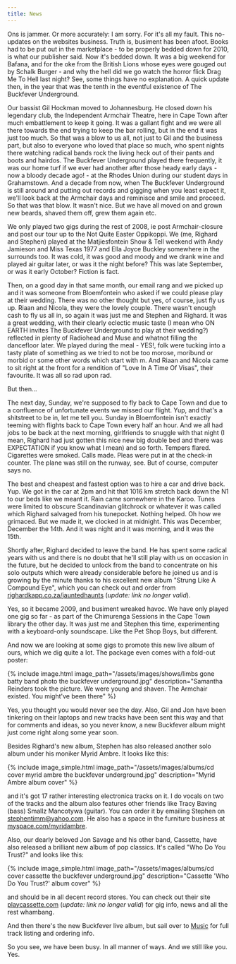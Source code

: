 ```yaml
---
title: News
---
```


Ons is jammer. Or more accurately: I am sorry. For it's all my fault. This no-updates on the websites business. Truth is, busiment has been afoot. Books had to be put out in the marketplace - to be properly bedded down for 2010, is what our publisher said. Now it's bedded down. It was a big weekend for Bafana, and for the oke from the British Lions whose eyes were gouged out by Schalk Burger - and why the hell did we go watch the horror flick Drag Me To Hell last night? See, some things have no explanation. A quick update then, in the year that was the tenth in the eventful existence of The Buckfever Underground.

Our bassist Gil Hockman moved to Johannesburg. He closed down his legendary club, the Independent Armchair Theatre, here in Cape Town after much embattlement to keep it going. It was a gallant fight and we were all there towards the end trying to keep the bar rolling, but in the end it was just too much. So that was a blow to us all, not just to Gil and the business part, but also to everyone who loved that place so much, who spent nights there watching radical bands rock the living heck out of their pants and boots and hairdos. The Buckfever Underground played there frequently, it was our home turf if we ever had another after those heady early days - now a bloody decade ago! - at the Rhodes Union during our student days in Grahamstown. And a decade from now, when The Buckfever Underground is still around and putting out records and gigging when you least expect it, we'll look back at the Armchair days and reminisce and smile and proceed. So that was that blow. It wasn't nice. But we have all moved on and grown new beards, shaved them off, grew them again etc.

We only played two gigs during the rest of 2008, ie post Armchair-closure and post our tour up to the Not Quite Easter Oppikoppi. We (me, Righard and Stephen) played at the Matjiesfontein Show & Tell weekend with Andy Jamieson and Miss Texas 1977 and Ella Joyce Buckley somewhere in the surrounds too. It was cold, it was good and moody and we drank wine and played air guitar later, or was it the night before? This was late September, or was it early October? Fiction is fact.

Then, on a good day in that same month, our email rang and we picked up and it was someone from Bloemfontein who asked if we could please play at their wedding. There was no other thought but yes, of course, just fly us up. Riaan and Nicola, they were the lovely couple. There wasn't enough cash to fly us all in, so again it was just me and Stephen and Righard. It was a great wedding, with their clearly eclectic music taste (I mean who ON EARTH invites The Buckfever Underground to play at their wedding?) reflected in plenty of Radiohead and Muse and whatnot filling the dancefloor later. We played during the meal - YES!, folk were tucking into a tasty plate of something as we tried to not be too morose, moribund or morbid or some other words which start with m. And Riaan and Nicola came to sit right at the front for a rendition of "Love In A Time Of Visas", their favourite. It was all so rad upon rad.

But then...

The next day, Sunday, we're supposed to fly back to Cape Town and due to a confluence of unfortunate events we missed our flight. Yup, and that's a shitstreet to be in, let me tell you. Sunday in Bloemfontein isn't exactly teeming with flights back to Cape Town every half an hour. And we all had jobs to be back at the next morning, girlfriends to snuggle with that night (I mean, Righard had just gotten this nice new big double bed and there was EXPECTATION if you know what I mean) and so forth. Tempers flared. Cigarettes were smoked. Calls made. Pleas were put in at the check-in counter. The plane was still on the runway, see. But of course, computer says no.

The best and cheapest and fastest option was to hire a car and drive back. Yup. We got in the car at 2pm and hit that 1016 km stretch back down the N1 to our beds like we meant it. Rain came somewhere in the Karoo. Tunes were limited to obscure Scandinavian glitchrock or whatever it was called which Righard salvaged from his tunepocket. Nothing helped. Oh how we grimaced. But we made it, we clocked in at midnight. This was December, December the 14th. And it was night and it was morning, and it was the 15th.

Shortly after, Righard decided to leave the band. He has spent some radical years with us and there is no doubt that he'll still play with us on occasion in the future, but he decided to unlock from the band to concentrate on his solo outputs which were already considerable before he joined us and is growing by the minute thanks to his excellent new album "Strung Like A Compound Eye", which you can check out and order from [righardkapp.co.za/jauntedhaunts](http://www.righardkapp.co.za/jauntedhaunts) (_update: link no longer valid_).

Yes, so it became 2009, and busiment wreaked havoc. We have only played one gig so far - as part of the Chimurenga Sessions in the Cape Town library the other day. It was just me and Stephen this time, experimenting with a keyboard-only soundscape. Like the Pet Shop Boys, but different.

And now we are looking at some gigs to promote this new live album of ours, which we dig quite a lot. The package even comes with a fold-out poster:

{% include image.html
    image_path="/assets/images/shows/limbs gone batty band photo the buckfever underground.jpg"
    description="Samantha Reinders took the picture. We were young and shaven. The Armchair existed. You might've been there"
%}

Yes, you thought you would never see the day. Also, Gil and Jon have been tinkering on their laptops and new tracks have been sent this way and that for comments and ideas, so you never know, a new Buckfever album might just come right along some year soon.

Besides Righard's new album, Stephen has also released another solo album under his moniker Myrid Ambre. It looks like this:

{% include image_simple.html
    image_path="/assets/images/albums/cd cover myrid ambre the buckfever underground.jpg"
    description="Myrid Ambre album cover"
%}

and it's got 17 rather interesting electronica tracks on it. I do vocals on two of the tracks and the album also features other friends like Tracy Baving (bass) Smallz Mancotywa (guitar). You can order it by emailing Stephen on <stephentimm@yahoo.com>. He also has a space in the furniture business at [myspace.com/myridambre](https://myspace.com/myridambre).

Also, our dearly beloved Jon Savage and his other band, Cassette, have also released a brilliant new album of pop classics. It's called "Who Do You Trust?" and looks like this:

{% include image_simple.html
    image_path="/assets/images/albums/cd cover cassette the buckfever underground.jpg"
    description="Cassette 'Who Do You Trust?' album cover"
%}

and should be in all decent record stores. You can check out their site [playcassette.com](playcassette.com]) (_update: link no longer valid_) for gig info, news and all the rest whambang.

And then there's the new Buckfever live album, but sail over to <a href="{{ site.baseurl }}{% link _pages/music.md %}">Music</a> for full track listing and ordering info.

So you see, we have been busy. In all manner of ways. And we still like you. Yes.
